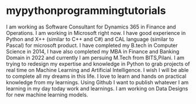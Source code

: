 # mypythonprogrammingtutorials
I am working as Software Consultant for Dynamics 365 in Finance and Operations. I am working in Microsoft right now.
I have good experience in Python and X++ (similar to C++ and C#) and CAL language (similar to Pascal) for microsoft product.
I have completed my B.tech in Computer Science in 2014, I have also completed my MBA in Finance and Banking Domain in 2022 and currently I am persuing M.Tech from BITS,Pilani.
I am trying to redesign my expertise and knowledge in Python to grab projects of real time on Machine Learning and Artificial Intelligence.
I wish I will be able to complete all my dreams in this life.
I love to learn and hands on practical knowledge from my learnings.
Using Github I want to publish whatever I am learning in my day today work and learnings.
I am working on Data Designs for new machine learning models.
